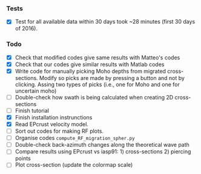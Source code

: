 ### Tests
- [X] Test for all available data within 30 days took ~28 minutes (first 30 days of 2016).

### Todo
- [X] Check that modified codes give same results with Matteo's codes 
- [X] Check that our codes give similar results with Matlab codes 
- [X] Write code for manually picking Moho depths from migrated cross-sections. Modify so 
picks are made by pressing a button and not by clicking. Assing two types of
picks (i.e., one for Moho and one for uncertain moho)
- [ ] Double-check how swath is being calculated when creating 2D cross-sections
- [ ] Finish tutorial
- [X] Finish installation instrunctions
- [X] Read EPcrust velocity model. 
- [ ] Sort out codes for making RF plots.
- [ ] Organise codes `compute_RF_migration_spher.py`
- [ ] Double-check back-azimuth changes along the theoretical wave path
- [ ] Compare results using EPcrust vs iasp91: 1) cross-sections 2) piercing points
- [ ] Plot cross-section (update the colormap scale)
